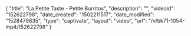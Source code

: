 {
    "title": "La Petite Taste - Petite Burritos",
    "description": "",
    "videoid": "152622798",
    "date_created": "1502211517",
    "date_modified": "1528479835",
    "type": "captivate",
    "layout": "video",
    "url": "\/v\/bk71-1054-mp4\/152622798"
}